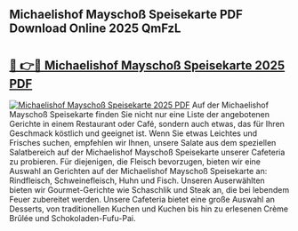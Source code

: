## Michaelishof Mayschoß Speisekarte PDF Download Online 2025 QmFzL

# <h2><a href="http://gc9yn9.nevu.top/?p=Michaelishof+Mayscho%c3%9f+Speisekarte">🔗 👉🔴 Michaelishof Mayschoß Speisekarte 2025 PDF</a></h2>

[![Michaelishof Mayschoß Speisekarte 2025 PDF](https://i.imgur.com/dBaPXMq.png)](http://gc9yn9.nevu.top/?p=Michaelishof+Mayscho%c3%9f+Speisekarte)
Auf der Michaelishof Mayschoß Speisekarte finden Sie nicht nur eine Liste der angebotenen Gerichte in einem Restaurant oder Café, sondern auch etwas, das für Ihren Geschmack köstlich und geeignet ist. Wenn Sie etwas Leichtes und Frisches suchen, empfehlen wir Ihnen, unsere Salate aus dem speziellen Salatbereich auf der Michaelishof Mayschoß Speisekarte unserer Cafeteria zu probieren. Für diejenigen, die Fleisch bevorzugen, bieten wir eine Auswahl an Gerichten auf der Michaelishof Mayschoß Speisekarte an: Rindfleisch, Schweinefleisch, Huhn und Fisch. Unseren Auserwählten bieten wir Gourmet-Gerichte wie Schaschlik und Steak an, die bei lebendem Feuer zubereitet werden. Unsere Cafeteria bietet eine große Auswahl an Desserts, von traditionellen Kuchen und Kuchen bis hin zu erlesenen Crème Brûlée und Schokoladen-Fufu-Pai.
